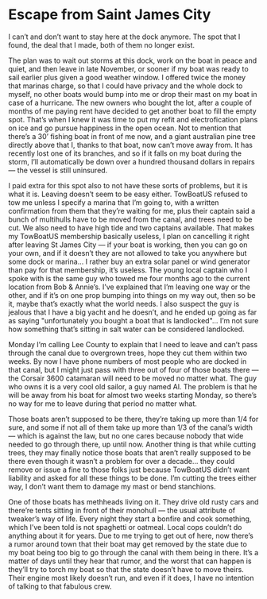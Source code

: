 # Escape from Saint James City

I can’t and don’t want to stay here at the dock anymore.  The spot that I found, the deal that I made, both of them no longer exist.

The plan was to wait out storms at this dock, work on the boat in peace and quiet, and then leave in late November, or sooner if my boat was ready to sail earlier plus given a good weather window.  I offered twice the money that marinas charge, so that I could have privacy and the whole dock to myself, no other boats would bump into me or drop their mast on my boat in case of a hurricane.  The new owners who bought the lot, after a couple of months of me paying rent have decided to get another boat to fill the empty spot.  That’s when I knew it was time to put my refit and electrofication plans on ice and go pursue happiness in the open ocean.  Not to mention that there’s a 30’ fishing boat in front of me now, and a giant australian pine tree directly above that I, thanks to that boat, now can’t move away from.  It has recently lost one of its branches, and so if it falls on my boat during the storm, I’ll automatically be down over a hundred thousand dollars in repairs — the vessel is still uninsured.

I paid extra for this spot also to not have these sorts of problems, but it is what it is.  Leaving doesn’t seem to be easy either.  TowBoatUS refused to tow me unless I specify a marina that I’m going to, with a written confirmation from them that they’re waiting for me, plus their captain said a bunch of multihulls have to be moved from the canal, and trees need to be cut.  We also need to have high tide and two captains available.  That makes my TowBoatUS membership basically useless, I plan on cancelling it right after leaving St James City — if your boat is working, then you can go on your own, and if it doesn’t they are not allowed to take you anywhere but some dock or marina... I rather buy an extra solar panel or wind generator than pay for that membership, it’s useless.  The young local captain who I spoke with is the same guy who towed me four months ago to the current location from Bob & Annie’s.  I’ve explained that I’m leaving one way or the other, and if it’s on one prop bumping into things on my way out, then so be it, maybe that’s exactly what the world needs.  I also suspect the guy is jealous that I have a big yacht and he doesn’t, and he ended up going as far as saying "unfortunately you bought a boat that is landlocked"... I’m not sure how something that’s sitting in salt water can be considered landlocked.

Monday I’m calling Lee County to explain that I need to leave and can’t pass through the canal due to overgrown trees, hope they cut them within two weeks.  By now I have phone numbers of most people who are docked in that canal, but I might just pass with three out of four of those boats there — the Corsair 3600 catamaran will need to be moved no matter what.  The guy who owns it is a very cool old sailor, a guy named Al.  The problem is that he will be away from his boat for almost two weeks starting Monday, so there’s no way for me to leave during that period no matter what.

Those boats aren’t supposed to be there, they’re taking up more than 1/4 for sure, and some if not all of them take up more than 1/3 of the canal’s width — which is against the law, but no one cares because nobody that wide needed to go through there, up until now.  Another thing is that while cutting trees, they may finally notice those boats that aren’t really supposed to be there even though it wasn’t a problem for over a decade... they could remove or issue a fine to those folks just because TowBoatUS didn’t want liability and asked for all these things to be done.  I’m cutting the trees either way, I don’t want them to damage my mast or bend stanchions.

One of those boats has methheads living on it.  They drive old rusty cars and there’re tents sitting in front of their monohull — the usual attribute of tweaker’s way of life.  Every night they start a bonfire and cook something, which I’ve been told is not spaghetti or oatmeal.  Local cops couldn’t do anything about it for years.  Due to me trying to get out of here, now there’s a rumor around town that their boat may get removed by the state due to my boat being too big to go through the canal with them being in there.  It’s a matter of days until they hear that rumor, and the worst that can happen is they’ll try to torch my boat so that the state doesn’t have to move theirs.  Their engine most likely doesn’t run, and even if it does, I have no intention of talking to that fabulous crew.
